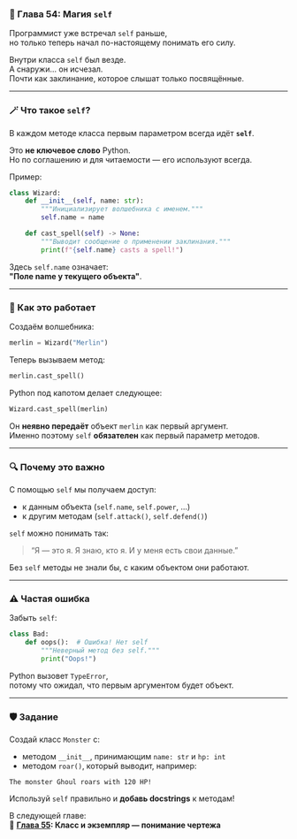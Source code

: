 ### 🧙 Глава 54: Магия `self`

Программист уже встречал `self` раньше,  
но только теперь начал по-настоящему понимать его силу.

Внутри класса `self` был везде.  
А снаружи... он исчезал.  
Почти как заклинание, которое слышат только посвящённые.

---

### 🪄 Что такое `self`?

В каждом методе класса первым параметром всегда идёт **`self`**.

Это **не ключевое слово** Python.  
Но по соглашению и для читаемости — его используют всегда.

Пример:

```python
class Wizard:
    def __init__(self, name: str):
        """Инициализирует волшебника с именем."""
        self.name = name

    def cast_spell(self) -> None:
        """Выводит сообщение о применении заклинания."""
        print(f"{self.name} casts a spell!")
```

Здесь `self.name` означает:  
**"Поле name у текущего объекта"**.

---

### 🧩 Как это работает

Создаём волшебника:

```python
merlin = Wizard("Merlin")
```

Теперь вызываем метод:

```python
merlin.cast_spell()
```

Python под капотом делает следующее:

```python
Wizard.cast_spell(merlin)
```

Он **неявно передаёт** объект `merlin` как первый аргумент.  
Именно поэтому `self` **обязателен** как первый параметр методов.

---

### 🔍 Почему это важно

С помощью `self` мы получаем доступ:

- к данным объекта (`self.name`, `self.power`, ...)
- к другим методам (`self.attack()`, `self.defend()`)

`self` можно понимать так:

> “Я — это я. Я знаю, кто я. И у меня есть свои данные.”

Без `self` методы не знали бы, с каким объектом они работают.

---

### ⚠️ Частая ошибка

Забыть `self`:

```python
class Bad:
    def oops():  # Ошибка! Нет self
        """Неверный метод без self."""
        print("Oops!")
```

Python вызовет `TypeError`,  
потому что ожидал, что первым аргументом будет объект.

---

### 🛡 Задание

Создай класс `Monster` с:

- методом `__init__`, принимающим `name: str` и `hp: int`
- методом `roar()`, который выводит, например:

```
The monster Ghoul roars with 120 HP!
```

Используй `self` правильно и **добавь docstrings** к методам!

В следующей главе:  
🐣 **[Глава 55](Chapter_55.md): Класс и экземпляр — понимание чертежа**

